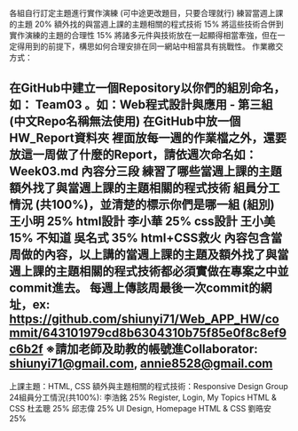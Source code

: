 各組自行訂定主題進行實作演練 (可中途更改題目，只要合理就行)
練習當週上課的主題 20%
額外找的與當週上課的主題相關的程式技術 15%
將這些技術合併到實作演練的主題的合理性 15%
將諸多元件與技術放在一起顯得相當牽強，但在一定得用到的前提下，構思如何合理安排在同一網站中相當具有挑戰性。
作業繳交方式：

在GitHub中建立一個Repository以你們的組別命名，如： Team03 。如：Web程式設計與應用 - 第三組 (中文Repo名稱無法使用)
在GitHub中放一個HW_Report資料夾
裡面放每一週的作業檔之外，還要放這一周做了什麼的Report，請依週次命名如：Week03.md
內容分三段
練習了哪些當週上課的主題
額外找了與當週上課的主題相關的程式技術
組員分工情況 (共100%)，並清楚的標示你們是哪一組 (組別)
王小明 25% html設計
李小華 25% css設計
王小美 15% 不知道
吳名式 35% html+CSS救火
內容包含當周做的內容，以上講的當週上課的主題及額外找了與當週上課的主題相關的程式技術都必須實做在專案之中並commit進去。
每週上傳該周最後一次commit的網址，ex: https://github.com/shiunyi71/Web_APP_HW/commit/643101979cd8b6304310b75f85e0f8c8ef9c6b2f
※請加老師及助教的帳號進Collaborator: shiunyi71@gmail.com, annie8528@gmail.com
------------------------------------------------------------------------------------------------------------------------
上課主題：HTML, CSS
額外與主題相關的程式技術：Responsive Design
Group 24組員分工情況(共100%):
李浩銘 25% Register, Login, My Topics HTML & CSS
杜孟聰 25% 
邱志偉 25% UI Design, Homepage HTML & CSS
劉晧安 25% 